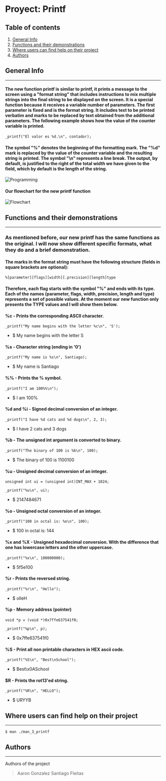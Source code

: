 # Proyect: Printf
## Table of contents
1. [General Info](#general-info)
2. [Functions and their demonstrations](#functions-and-their-demonstrations)
3. [Where users can find help on their project](#where-users-can-find-help-on-their-project)
4. [Authors](#authors)
## General Info
***
#### The new function printf is similar to printf, it prints a message to the screen using a "format string" that includes instructions to mix multiple strings into the final string to be displayed on the screen. It is a special function because it receives a variable number of parameters. The first parameter is fixed and is the format string. It includes text to be printed verbatim and marks to be replaced by text obtained from the additional parameters. The following example shows how the value of the counter variable is printed.

```
_printf("El valor es %d.\n", contador);
```
#### The symbol "%" denotes the beginning of the formatting mark. The "%d" mark is replaced by the value of the counter variable and the resulting string is printed. The symbol "\n" represents a line break. The output, by default, is justified to the right of the total width we have given to the field, which by default is the length of the string.

![Programming](https://th.bing.com/th/id/R.d7e2c996ba4a5960da1b5fc90a31f3be?rik=C7qznfiyAwSj3A&pid=ImgRaw&r=0)

#### Our flowchart for the new printf function
![Flowchart](https://scontent.fmvd1-1.fna.fbcdn.net/v/t39.30808-6/362908011_206907378992888_2994688613866357203_n.jpg?_nc_cat=101&cb=99be929b-59f725be&ccb=1-7&_nc_sid=730e14&_nc_ohc=wpkrYJ89sP0AX-_V1Wj&_nc_ht=scontent.fmvd1-1.fna&oh=00_AfA8QNk7SrFucJ09UUHsDZHrIiAlbUrx3De9nNkgZvxZPA&oe=64C25E93)
## Functions and their demonstrations
***
### As mentioned before, our new printf has the same functions as the original. I will now show different specific formats, what they do and a brief demonstration.

#### The marks in the format string must have the following structure (fields in square brackets are optional):

```
%[parameter][flags][width][.precision][length]type
```

#### Therefore, each flag starts with the symbol "%" and ends with its type. Each of the names (parameter, flags, width, precision, length and type) represents a set of possible values. At the moment our new function only presents the TYPE values and I will show them below.

#### %c - Prints the corresponding ASCII character.

```
_printf("My name begins with the letter %c\n", 'S');
```
* $ My name begins with the letter S

#### %s - Character string (ending in '0')

```
_printf("My name is %s\n", Santiago);
```
* $ My name is Santiago

#### %% - Prints the % symbol.

```
_printf("I am 100%%\n");
```
* $ I am 100%

#### %d and %i - Signed decimal conversion of an integer.

```
_printf("I have %d cats and %d dogs\n", 2, 3);
```
* $ I have 2 cats and 3 dogs

#### %b - The unsigned int argument is converted to binary.

```
_printf("The binary of 100 is %b\n", 100);
```
* $ The binary of 100 is 1100100

#### %u - Unsigned decimal conversion of an integer.

```
unsigned int ui = (unsigned int)INT_MAX + 1024;

_printf("%u\n", ui);
```
* $ 2147484671

#### %o - Unsigned octal conversion of an integer.

```
_printf("100 in octal is: %o\n", 100);
```
* $ 100 in octal is: 144

#### %x and %X - Unsigned hexadecimal conversion. With the difference that one has lowercase letters and the other uppercase.

```
_printf("%x\n", 100000000);
```
* $ 5f5e100

#### %r - Prints the reversed string.

```
_printf("%r\n", "Hello");
```
* $ olleH

#### %p - Memory address (pointer)

```
void *p = (void *)0x7ffe637541f0;

_printf("%p\n", p);
```
* $ 0x7ffe637541f0

#### %S - Print all non printable characters in HEX ascii code.

```
_printf("%S\n", "Best\nSchool");
```
* $ Best\x0ASchool

#### $R - Prints the rot13'ed string.

```
_printf("%R\n", "HELLO");
```
* $ URYYB

## Where users can find help on their project
***
```
$ man ./man_3_printf
```

## Authors
***
Authors of the project
> Aaron Gonzalez
> Santiago Fleitas
